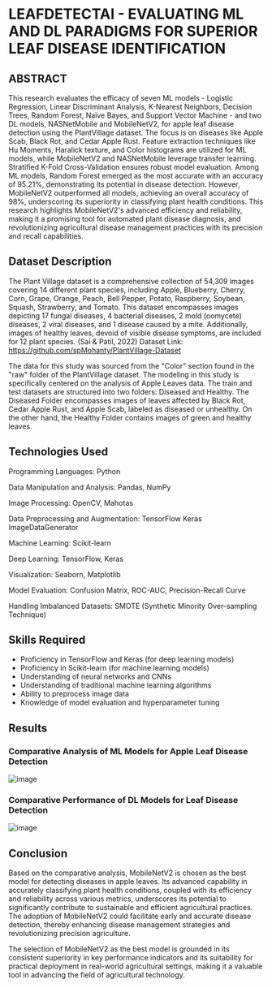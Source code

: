 # LEAFDETECTAI - EVALUATING ML AND DL PARADIGMS FOR SUPERIOR LEAF DISEASE IDENTIFICATION

## ABSTRACT
This research evaluates the efficacy of seven ML models - Logistic Regression, Linear Discriminant Analysis, K-Nearest Neighbors, Decision Trees, Random Forest, Naïve Bayes, and Support Vector Machine - and two DL models, NASNetMobile and MobileNetV2, for apple leaf disease detection using the PlantVillage dataset. The focus is on diseases like Apple Scab, Black Rot, and Cedar Apple Rust. Feature extraction techniques like Hu Moments, Haralick texture, and Color histograms are utilized for ML models, while MobileNetV2 and NASNetMobile leverage transfer learning. Stratified K-Fold Cross-Validation ensures robust model evaluation. Among ML models, Random Forest emerged as the most accurate with an accuracy of 95.21%, demonstrating its potential in disease detection. However, MobileNetV2 outperformed all models, achieving an overall accuracy of 98%, underscoring its superiority in classifying plant health conditions. This research highlights MobileNetV2's advanced efficiency and reliability, making it a promising tool for automated plant disease diagnosis, and revolutionizing agricultural disease management practices with its precision and recall capabilities.

## Dataset Description
The Plant Village dataset is a comprehensive collection of 54,309 images covering 14 different plant species, including Apple, Blueberry, Cherry, Corn, Grape, Orange, Peach, Bell Pepper, Potato, Raspberry, Soybean, Squash, Strawberry, and Tomato. This dataset encompasses images depicting 17 fungal diseases, 4 bacterial diseases, 2 mold (oomycete) diseases, 2 viral diseases, and 1 disease caused by a mite. Additionally, images of healthy leaves, devoid of visible disease symptoms, are included for 12 plant species. (Sai & Patil, 2022)
Dataset Link: https://github.com/spMohanty/PlantVillage-Dataset

The data for this study was sourced from the "Color" section found in the "raw" folder of the PlantVillage dataset. The modeling in this study is specifically centered on the analysis of Apple Leaves data. The train and test datasets are structured into two folders: Diseased and Healthy. The Diseased Folder encompasses images of leaves affected by Black Rot, Cedar Apple Rust, and Apple Scab, labeled as diseased or unhealthy. On the other hand, the Healthy Folder contains images of green and healthy leaves.

## Technologies Used
Programming Languages: Python

Data Manipulation and Analysis: Pandas, NumPy

Image Processing: OpenCV, Mahotas

Data Preprocessing and Augmentation: TensorFlow Keras ImageDataGenerator

Machine Learning: Scikit-learn

Deep Learning: TensorFlow, Keras

Visualization: Seaborn, Matplotlib

Model Evaluation: Confusion Matrix, ROC-AUC, Precision-Recall Curve

Handling Imbalanced Datasets: SMOTE (Synthetic Minority Over-sampling Technique)

## Skills Required
- Proficiency in TensorFlow and Keras (for deep learning models)
- Proficiency in Scikit-learn (for machine learning models)
- Understanding of neural networks and CNNs
- Understanding of traditional machine learning algorithms
- Ability to preprocess image data
- Knowledge of model evaluation and hyperparameter tuning

## Results
### Comparative Analysis of ML Models for Apple Leaf Disease Detection
![image](https://github.com/santhoshgudur/LEAFDETECTAI/assets/40780764/3272a7ee-a3f1-4623-ba56-c7155c1198dd)

### Comparative Performance of DL Models for Leaf Disease Detection
![image](https://github.com/santhoshgudur/LEAFDETECTAI/assets/40780764/cff75015-75a4-4dfd-a273-2c3ec700766d)

## Conclusion
Based on the comparative analysis, MobileNetV2 is chosen as the best model for detecting diseases in apple leaves. Its advanced capability in accurately classifying plant health conditions, coupled with its efficiency and reliability across various metrics, underscores its potential to significantly contribute to sustainable and efficient agricultural practices. The adoption of MobileNetV2 could facilitate early and accurate disease detection, thereby enhancing disease management strategies and revolutionizing precision agriculture.

The selection of MobileNetV2 as the best model is grounded in its consistent superiority in key performance indicators and its suitability for practical deployment in real-world agricultural settings, making it a valuable tool in advancing the field of agricultural technology.

